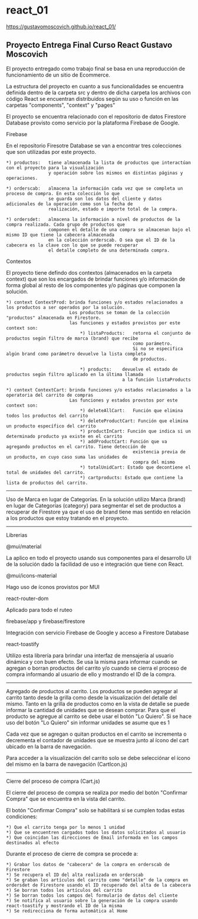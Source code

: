# react_01
https://gustavomoscovich.github.io/react_01/


Proyecto Entrega Final 
Curso React 
Gustavo Moscovich
-----------------------------------------------------

El proyecto entregado como trabajo final se basa en una reproducción de funcionamiento de un 
sitio de Ecommerce. 

La estructura del proyecto en cuanto a sus funcionalidades se encuentra definida dentro de la
carpeta src y dentro de dicha carpeta los archivos con código React se encuentran distribuidos
según su uso o función en las carpetas "components", "context" y "pages"

El proyecto se encuentra relacionado con el repositorio de datos Firestore Database provisto como servicio
por la plataforma Firebase de Google.


Firebase

En el repositorio Firesotre Database se van a encontrar tres colecciones que son utilizadas por este proyecto.

    *) productos:   tiene almacenada la lista de productos que interactúan con el proyecto para la visualización
                    y operación sobre los mismos en distintas páginas y operaciones.
    
    *) orderscab:   almacena la información cada vez que se completa un proceso de compra. En esta colección lo que
                    se guarda son los datos del cliente y datos adicionales de la operación como son la fecha de
                    realización, estado e importe total de la compra.

    *) ordersdet:   almacena la información a nivel de productos de la compra realizada. Cada grupo de productos que
                    componen el detalle de una compra se almacenan bajo el mismo ID que tiene la cabecera almacenada 
                    en la colección orderscab. O sea que el ID de la cabecera es la clave con lo que se puede recuperar
                    el detalle completo de una determinada compra.


Contextos

El proyecto tiene defindo dos contextos (almacenados en la carpeta context) que son los encargados de brindar funciones y/o
información de forma global al resto de los componentes y/o páginas que componen la solución.

    *) context ContextProd: brinda funciones y/o estados relacionados a los productos a ser operados por la solución.
                            Los productos se toman de la colección "productos" almacenada en Firestore.
                            las funciones y estados provistos por este context son:
                                *) listaProducts:   retorna el conjunto de productos según filtro de marca (brand) que recibe
                                                    como parámetro.
                                                    Si no se especifica algún brand como parámetro devuelve la lista completa
                                                    de productos.

                                *) products:    devuelve el estado de productos según filtro aplicado en la última llamada
                                                a la función listaProducts

    *) context ContextCart: brinda funciones y/o estados relacionados a la operatoria del carrito de compras
                            Las funciones y estados provstos por este context son:
                                *) deleteAllCart:   Función que elimina todos los productos del carrito
                                *) deleteProductCart: Función que elimina un producto específico del carrito
                                *) productInCart: Función que indica si un determinado producto ya existe en el carrito
                                *) addProductCart: Función que va agregando productos en el carrito. Tiene detección de
                                                    existencia previa de un producto, en cuyo caso suma las unidades de
                                                    compra del mismo
                                *) totalUnidCart: Estado que decontiene el total de unidades del carrito.
                                *) cartproducts: Estado que contiene la lista de productos del carrito.

---------------
Uso de Marca en lugar de Categorías.
En la solución utilizo Marca (brand) en lugar de Categorías (category) para segmentar el set de productos a recuperar
de Firestore ya que el uso de brand tiene mas sentido en relación a los productos que estoy tratando en el proyecto.

---------------
Librerias

@mui/material

La aplico en todo el proyecto usando sus componentes para el desarrollo UI de la solución dado la facilidad de uso e integración
que tiene con React.

@mui/icons-material

Hago uso de íconos provistos por MUI

react-router-dom

Aplicado para todo el ruteo

firebase/app y firebase/firestore

Integración con servicio Firebase de Google y acceso a Firestore Database

react-toastify

Utilizo esta librería para brindar una interfaz de mensajería al usuario dinámica y con buen efecto.
Se usa la misma para informar cuando se agregan o borran productos del carrito y/o cuando se cierra el proceso
de compra informando al usuario de ello y mostrando el ID de la compra.

---------------

Agregado de productos al carrito.
Los productos se pueden agregar al carrito tanto desde la grilla como desde la visualización del detalle del mismo.
Tanto en la grilla de productos como en la vista de detalle se puede informar la cantidad de unidades que se desean comprar.
Para que el producto se agregue al carrito se debe usar el botón "Lo Quiero".
Si se hace uso del botón "Lo Quiero" sin informar unidades se asume que es 1

Cada vez que se agregan o quitan productos en el carrito se incrementa o decrementa el contador de unidades que se muestra
junto al ícono del cart ubicado en la barra de navegación.

Para acceder a la visualización del carrito solo se debe selecciónar el ícono del mismo en la barra de navegación (CartIcon.js)

---------------
Cierre del proceso de compra (Cart.js)

El cierre del proceso de compra se realiza por medio del botón "Confirmar Compra" que se encuentra en la vista del carrito.

El botón "Confirmar Compra" solo se habilitará si se cumplen todas estas condiciones:

    *) Que el carrito tenga por lo menos 1 unidad
    *) Que se encuentren cargados todos los datos solicitados al usuario
    *) Que coincidan las direcciones de Email informada en los campos destinados al efecto

Durante el proceso de cierre de compra se procede a:

    *) Grabar los datos de "cabecera" de la compra en orderscab de Firestore
    *) Se recupera el ID del alta realizada en orderscab
    *) Se graban los artículos del carrito como "detalle" de la compra en ordersdet de Firestore usando el ID recuperado del alta de la cabecera
    *) Se borran todos los artículos del carrito
    *) Se borran todos los campos del formulario de datos del cliente
    *) Se notifica al usuario sobre la generación de la compra usando react-toastify y mostrando el ID de la misma
    *) Se redirecciona de forma automática al Home
